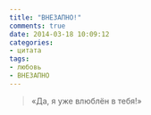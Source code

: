 ```yaml
---
title: "ВНЕЗАПНО!"
comments: true
date: 2014-03-18 10:09:12
categories:
- цитата
tags:
- любовь
- ВНЕЗАПНО
---
```

> «Да, я уже влюблён в тебя!»